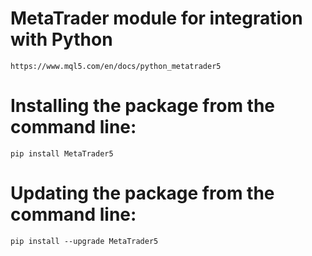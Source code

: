 # MetaTrader module for integration with Python
`https://www.mql5.com/en/docs/python_metatrader5`







# Installing the package from the command line:
`pip install MetaTrader5`

# Updating the package from the command line:
`pip install --upgrade MetaTrader5`
















